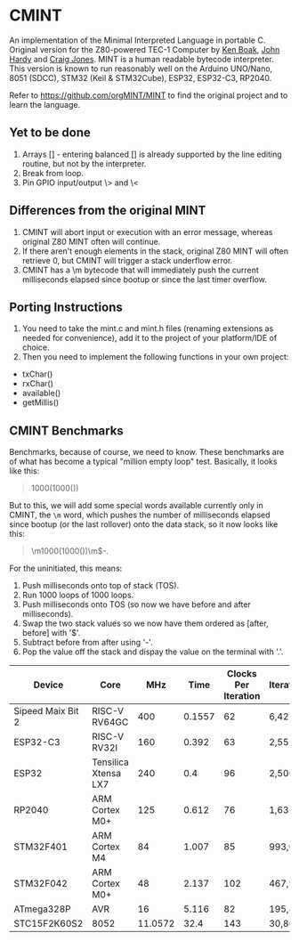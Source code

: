 # CMINT
An implementation of the Minimal Interpreted Language in portable C.
Original version for the Z80-powered TEC-1 Computer by [Ken Boak](https://github.com/monsonite), [John Hardy](https://github.com/jhlagado)
and [Craig Jones](https://github.com/crsjones). MINT is a human readable bytecode interpreter.
This version is known to run reasonably well on the Arduino UNO/Nano, 8051 (SDCC), STM32 (Keil & STM32Cube), ESP32, ESP32-C3, RP2040.

Refer to <https://github.com/orgMINT/MINT> to find the original project and to learn the language.

## Yet to be done
1. Arrays [] - entering balanced [] is already supported by the line editing routine, but not by the interpreter.
2. Break from loop.
3. Pin GPIO input/output \\> and \\<

## Differences from the original MINT
1. CMINT will abort input or execution with an error message, whereas original Z80 MINT often will continue.
2. If there aren't enough elements in the stack, original Z80 MINT will often retrieve 0, but CMINT will trigger a stack underflow error.
3. CMINT has a \\m bytecode that will immediately push the current milliseconds elapsed since bootup or since the last timer overflow.

## Porting Instructions
1. You need to take the mint.c and mint.h files (renaming extensions as needed for convenience), add it to the project of your platform/IDE of choice.
2. Then you need to implement the following functions in your own project:
- txChar()
- rxChar()
- available()
- getMillis()

## CMINT Benchmarks
Benchmarks, because of course, we need to know. These benchmarks are of what has become a typical "million empty loop" test. Basically, it looks like this:

> 1000(1000())

But to this, we will add some special words available currently only in CMINT, the ```\m``` word, which pushes the number of milliseconds elapsed since bootup
(or the last rollover) onto the data stack, so it now looks like this:

>\m1000(1000())\m$-.

For the uninitiated, this means:
1. Push milliseconds onto top of stack (TOS).
2. Run 1000 loops of 1000 loops.
3. Push milliseconds onto TOS (so now we have before and after milliseconds).
4. Swap the two stack values so we now have them ordered as [after, before] with '$'.
5. Subtract before from after using '-'.
6. Pop the value off the stack and dispay the value on the terminal with '.'.

| Device | Core | MHz | Time | Clocks Per Iteration | Iterations/s |
| ------ | ---- | --- | ---- | -------------------- | ------------ |
| Sipeed Maix Bit 2 | RISC-V RV64GC | 400 | 0.1557 | 62 |  6,422,607 |
| ESP32-C3 | RISC-V RV32I | 160 | 0.392 | 63 |  2,551,020 |
| ESP32 | Tensilica Xtensa LX7 | 240 | 0.4 | 96 |  2,500,000 |
| RP2040 | ARM Cortex M0+ | 125 | 0.612 | 76 |  1,633,986 |
| STM32F401 | ARM Cortex M4 | 84 | 1.007 | 85 |  993,048 |
| STM32F042 | ARM Cortex M0+ | 48 | 2.137 | 102 |  467,945 |
| ATmega328P | AVR | 16 | 5.116 | 82 |  195,465 |
| STC15F2K60S2 | 8052 | 11.0572 | 32.4 | 143 |  30,864 |
